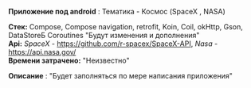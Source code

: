 **Приложение под android** : Тематика - Космос (SpaceX , NASA)  

**Стек:** Compose, Compose navigation, retrofit, Koin, Coil, okHttp, Gson, DataStoreБ Coroutines "Будут изменения и дополнения"  
**Api:** *SpaceX* - https://github.com/r-spacex/SpaceX-API, *Nasa* - https://api.nasa.gov/  
**Времени затрачено:**  "Неизвестно"  

**Описание** : "Будет заполняться по мере написания приложения"

